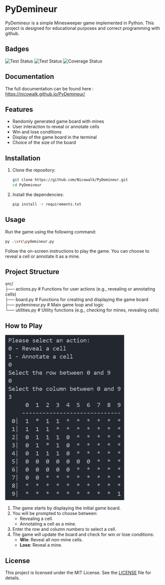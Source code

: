 # PyDemineur

PyDemineur is a simple Minesweeper game implemented in Python. This project is designed for educational purposes and correct programming with github.

## Badges

![Test Status](https://github.com/Nicowalk/PyDemineur/actions/workflows/ci.yml/badge.svg)
![Test Status](https://github.com/Nicowalk/PyDemineur/actions/workflows/documentation.yml/badge.svg)
![Coverage Status](https://coveralls.io/repos/github/Nicowalk/PyDemineur/badge.svg?branch=main)

## Documentation

The full documentation can be found here :
https://nicowalk.github.io/PyDemineur/

## Features

- Randomly generated game board with mines
- User interaction to reveal or annotate cells
- Win and lose conditions
- Display of the game board in the terminal
- Choice of the size of the board

## Installation

1. Clone the repository:
    ```sh
    git clone https://github.com/Nicowalk/PyDemineur.git
    cd PyDemineur
    ```
2. Install the dependencies:
    ```sh
    pip install -r requirements.txt
    ```
    
## Usage

Run the game using the following command:
```sh
py .\src\pydemineur.py
```


Follow the on-screen instructions to play the game. You can choose to reveal a cell or annotate it as a mine.

## Project Structure

src/ </br>
├── actions.py # Functions for user actions (e.g., revealing or annotating cells) </br>
├── board.py # Functions for creating and displaying the game board </br>
├── pydemineur.py # Main game loop and logic </br>
└── utilities.py # Utility functions (e.g., checking for mines, revealing cells)</br>


## How to Play

![Screenshot](docs/gameplay_example.png)

1. The game starts by displaying the initial game board.
2. You will be prompted to choose between:
   - Revealing a cell.
   - Annotating a cell as a mine.
3. Enter the row and column numbers to select a cell.
4. The game will update the board and check for win or lose conditions:
   - **Win**: Reveal all non-mine cells.
   - **Lose**: Reveal a mine.

## License

This project is licensed under the MIT License. See the [LICENSE](LICENSE) file for details.